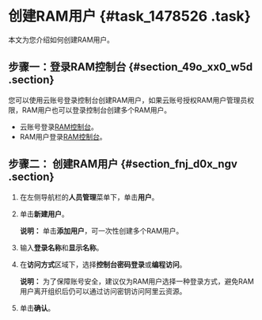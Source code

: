 # 创建RAM用户 {#task_1478526 .task}

本文为您介绍如何创建RAM用户。

## 步骤一：登录RAM控制台 {#section_49o_xx0_w5d .section}

您可以使用云账号登录控制台创建RAM用户，如果云账号授权RAM用户管理员权限，RAM用户也可以登录控制台创建多个RAM用户。

-   云账号登录[RAM控制台](https://ram.console.aliyun.com/)。
-   RAM用户登录[RAM控制台](https://signin.aliyun.com/login.htm)。

## 步骤二： 创建RAM用户 {#section_fnj_d0x_ngv .section}

1.  在左侧导航栏的**人员管理**菜单下，单击**用户**。
2.  单击**新建用户**。 

    **说明：** 单击**添加用户**，可一次性创建多个RAM用户。

3.  输入**登录名称**和**显示名称**。
4.  在**访问方式**区域下，选择**控制台密码登录**或**编程访问**。 

    **说明：** 为了保障账号安全，建议仅为RAM用户选择一种登录方式，避免RAM用户离开组织后仍可以通过访问密钥访问阿里云资源。

5.  单击**确认**。

